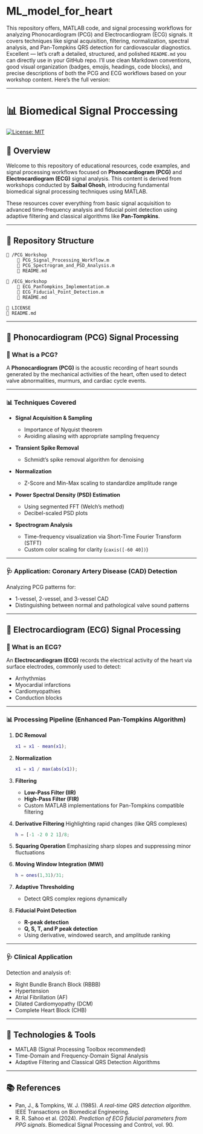 # ML_model_for_heart
This repository offers, MATLAB code, and signal processing workflows for analyzing Phonocardiogram (PCG) and Electrocardiogram (ECG) signals. It covers techniques like signal acquisition, filtering, normalization, spectral analysis, and Pan-Tompkins QRS detection for cardiovascular diagnostics.
Excellent — let’s craft a detailed, structured, and polished `README.md` you can directly use in your GitHub repo. I’ll use clean Markdown conventions, good visual organization (badges, emojis, headings, code blocks), and precise descriptions of both the PCG and ECG workflows based on your workshop content. Here’s the full version:

---

# 📊 Biomedical Signal Proccessing

[![License: MIT](https://img.shields.io/badge/License-MIT-blue.svg)](LICENSE)

## 📖 Overview

Welcome to this repository of educational resources, code examples, and signal processing workflows focused on **Phonocardiogram (PCG)** and **Electrocardiogram (ECG)** signal analysis. This content is derived from workshops conducted by **Saibal Ghosh**, introducing fundamental biomedical signal processing techniques using MATLAB.

These resources cover everything from basic signal acquisition to advanced time-frequency analysis and fiducial point detection using adaptive filtering and classical algorithms like **Pan-Tompkins**.

---

## 📂 Repository Structure

```
📁 /PCG_Workshop
    📄 PCG_Signal_Processing_Workflow.m
    📄 PCG_Spectrogram_and_PSD_Analysis.m
    📄 README.md

📁 /ECG_Workshop
    📄 ECG_PanTompkins_Implementation.m
    📄 ECG_Fiducial_Point_Detection.m
    📄 README.md

📄 LICENSE
📄 README.md
```

---

## 🔬 Phonocardiogram (PCG) Signal Processing

### 📌 What is a PCG?

A **Phonocardiogram (PCG)** is the acoustic recording of heart sounds generated by the mechanical activities of the heart, often used to detect valve abnormalities, murmurs, and cardiac cycle events.

---

### 📊 Techniques Covered

* **Signal Acquisition & Sampling**

  * Importance of Nyquist theorem
  * Avoiding aliasing with appropriate sampling frequency

* **Transient Spike Removal**

  * Schmidt’s spike removal algorithm for denoising

* **Normalization**

  * Z-Score and Min-Max scaling to standardize amplitude range

* **Power Spectral Density (PSD) Estimation**

  * Using segmented FFT (Welch’s method)
  * Decibel-scaled PSD plots

* **Spectrogram Analysis**

  * Time-frequency visualization via Short-Time Fourier Transform (STFT)
  * Custom color scaling for clarity (`caxis([-60 40])`)

---

### 🩺 Application: Coronary Artery Disease (CAD) Detection

Analyzing PCG patterns for:

* 1-vessel, 2-vessel, and 3-vessel CAD
* Distinguishing between normal and pathological valve sound patterns

---

## 💓 Electrocardiogram (ECG) Signal Processing

### 📌 What is an ECG?

An **Electrocardiogram (ECG)** records the electrical activity of the heart via surface electrodes, commonly used to detect:

* Arrhythmias
* Myocardial infarctions
* Cardiomyopathies
* Conduction blocks

---

### 📊 Processing Pipeline (Enhanced Pan-Tompkins Algorithm)

1. **DC Removal**

   ```matlab
   x1 = x1 - mean(x1);
   ```

2. **Normalization**

   ```matlab
   x1 = x1 / max(abs(x1));
   ```

3. **Filtering**

   * **Low-Pass Filter (IIR)**
   * **High-Pass Filter (FIR)**
   * Custom MATLAB implementations for Pan-Tompkins compatible filtering

4. **Derivative Filtering**
   Highlighting rapid changes (like QRS complexes)

   ```matlab
   h = [-1 -2 0 2 1]/8;
   ```

5. **Squaring Operation**
   Emphasizing sharp slopes and suppressing minor fluctuations

6. **Moving Window Integration (MWI)**

   ```matlab
   h = ones(1,31)/31;
   ```

7. **Adaptive Thresholding**

   * Detect QRS complex regions dynamically

8. **Fiducial Point Detection**

   * **R-peak detection**
   * **Q, S, T, and P peak detection**
   * Using derivative, windowed search, and amplitude ranking

---

### 🩺 Clinical Application

Detection and analysis of:

* Right Bundle Branch Block (RBBB)
* Hypertension
* Atrial Fibrillation (AF)
* Dilated Cardiomyopathy (DCM)
* Complete Heart Block (CHB)

---

## 💾 Technologies & Tools

* MATLAB (Signal Processing Toolbox recommended)
* Time-Domain and Frequency-Domain Signal Analysis
* Adaptive Filtering and Classical QRS Detection Algorithms

---

## 📚 References

* Pan, J., & Tompkins, W. J. (1985). *A real-time QRS detection algorithm*. IEEE Transactions on Biomedical Engineering.
* R. R. Sahoo et al. (2024). *Prediction of ECG fiducial parameters from PPG signals*. Biomedical Signal Processing and Control, vol. 90.

